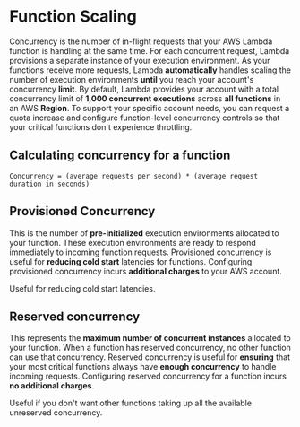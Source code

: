 # Function Scaling

Concurrency is the number of in-flight requests that your AWS Lambda function is handling at the same time. For each concurrent request, Lambda provisions a separate instance of your execution environment. As your functions receive more requests, Lambda **automatically** handles scaling the number of execution environments **until** you reach your account's concurrency **limit**. By default, Lambda provides your account with a total concurrency limit of **1,000 concurrent executions** across **all functions** in an AWS **Region**. To support your specific account needs, you can request a quota increase and configure function-level concurrency controls so that your critical functions don't experience throttling.

## Calculating concurrency for a function

`Concurrency = (average requests per second) * (average request duration in seconds)`

## Provisioned Concurrency

This is the number of **pre-initialized** execution environments allocated to your function. These execution environments are ready to respond immediately to incoming function requests. Provisioned concurrency is useful for **reducing cold start** latencies for functions. Configuring provisioned concurrency incurs **additional charges** to your AWS account.

Useful for reducing cold start latencies.

## Reserved concurrency

This represents the **maximum number of concurrent instances** allocated to your function. When a function has reserved concurrency, no other function can use that concurrency. Reserved concurrency is useful for **ensuring** that your most critical functions always have **enough concurrency** to handle incoming requests. Configuring reserved concurrency for a function incurs **no additional charges**.

Useful if you don't want other functions taking up all the available unreserved concurrency.